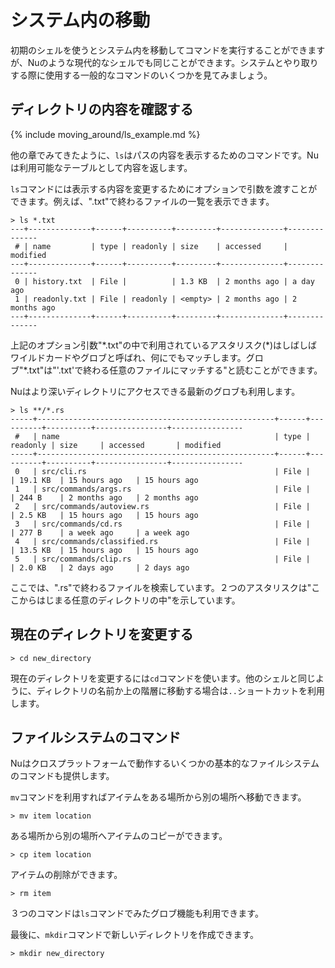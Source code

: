 # システム内の移動

初期のシェルを使うとシステム内を移動してコマンドを実行することができますが、Nuのような現代的なシェルでも同じことができます。システムとやり取りする際に使用する一般的なコマンドのいくつかを見てみましょう。

## ディレクトリの内容を確認する

{% include moving_around/ls_example.md %}

他の章でみてきたように、`ls`はパスの内容を表示するためのコマンドです。Nuは利用可能なテーブルとして内容を返します。

`ls`コマンドには表示する内容を変更するためにオプションで引数を渡すことができます。例えば、".txt"で終わるファイルの一覧を表示できます。

```
> ls *.txt
---+--------------+------+----------+---------+--------------+--------------
 # | name         | type | readonly | size    | accessed     | modified
---+--------------+------+----------+---------+--------------+--------------
 0 | history.txt  | File |          | 1.3 KB  | 2 months ago | a day ago
 1 | readonly.txt | File | readonly | <empty> | 2 months ago | 2 months ago
---+--------------+------+----------+---------+--------------+--------------
```

上記のオプション引数"\*.txt"の中で利用されているアスタリスク(\*)はしばしばワイルドカードやグロブと呼ばれ、何にでもマッチします。グロブ"\*.txt"は"'.txt'で終わる任意のファイルにマッチする"と読むことができます。

Nuはより深いディレクトリにアクセスできる最新のグロブも利用します。

```
> ls **/*.rs
-----+-----------------------------------------------------+------+----------+----------+----------------+----------------
 #   | name                                                | type | readonly | size     | accessed       | modified
-----+-----------------------------------------------------+------+----------+----------+----------------+----------------
 0   | src/cli.rs                                          | File |          | 19.1 KB  | 15 hours ago   | 15 hours ago
 1   | src/commands/args.rs                                | File |          | 244 B    | 2 months ago   | 2 months ago
 2   | src/commands/autoview.rs                            | File |          | 2.5 KB   | 15 hours ago   | 15 hours ago
 3   | src/commands/cd.rs                                  | File |          | 277 B    | a week ago     | a week ago
 4   | src/commands/classified.rs                          | File |          | 13.5 KB  | 15 hours ago   | 15 hours ago
 5   | src/commands/clip.rs                                | File |          | 2.0 KB   | 2 days ago     | 2 days ago
 ```

 ここでは、".rs"で終わるファイルを検索しています。２つのアスタリスクは"ここからはじまる任意のディレクトリの中"を示しています。

## 現在のディレクトリを変更する

```
> cd new_directory
```

現在のディレクトリを変更するには`cd`コマンドを使います。他のシェルと同じように、ディレクトリの名前か上の階層に移動する場合は`..`ショートカットを利用します。

## ファイルシステムのコマンド

Nuはクロスプラットフォームで動作するいくつかの基本的なファイルシステムのコマンドも提供します。

`mv`コマンドを利用すればアイテムをある場所から別の場所へ移動できます。

```
> mv item location
```

ある場所から別の場所へアイテムのコピーができます。

```
> cp item location
```

アイテムの削除ができます。

```
> rm item
```

３つのコマンドは`ls`コマンドでみたグロブ機能も利用できます。

最後に、`mkdir`コマンドで新しいディレクトリを作成できます。

```
> mkdir new_directory
```
